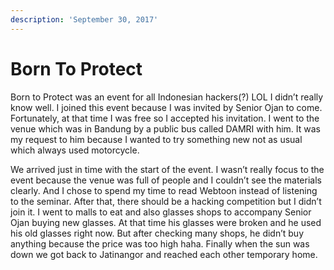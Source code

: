 ```yaml
---
description: 'September 30, 2017'
---
```


# Born To Protect

Born to Protect was an event for all Indonesian hackers\(?\) LOL I didn’t really know well. I joined this event because I was invited by Senior Ojan to come. Fortunately, at that time I was free so I accepted his invitation. I went to the venue which was in Bandung by a public bus called DAMRI with him. It was my request to him because I wanted to try something new not as usual which always used motorcycle.

We arrived just in time with the start of the event. I wasn’t really focus to the event because the venue was full of people and I couldn’t see the materials clearly. And I chose to spend my time to read Webtoon instead of listening to the seminar. After that, there should be a hacking competition but I didn’t join it. I went to malls to eat and also glasses shops to accompany Senior Ojan buying new glasses. At that time his glasses were broken and he used his old glasses right now. But after checking many shops, he didn’t buy anything because the price was too high haha. Finally when the sun was down we got back to Jatinangor and reached each other temporary home.

